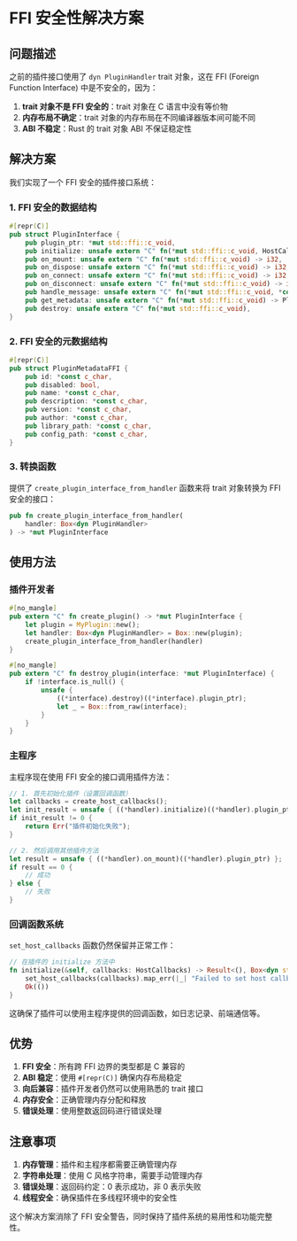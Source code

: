 # FFI 安全性解决方案

## 问题描述

之前的插件接口使用了 `dyn PluginHandler` trait 对象，这在 FFI (Foreign Function Interface) 中是不安全的，因为：

1. **trait 对象不是 FFI 安全的**：trait 对象在 C 语言中没有等价物
2. **内存布局不确定**：trait 对象的内存布局在不同编译器版本间可能不同
3. **ABI 不稳定**：Rust 的 trait 对象 ABI 不保证稳定性

## 解决方案

我们实现了一个 FFI 安全的插件接口系统：

### 1. FFI 安全的数据结构

```rust
#[repr(C)]
pub struct PluginInterface {
    pub plugin_ptr: *mut std::ffi::c_void,
    pub initialize: unsafe extern "C" fn(*mut std::ffi::c_void, HostCallbacks) -> i32,
    pub on_mount: unsafe extern "C" fn(*mut std::ffi::c_void) -> i32,
    pub on_dispose: unsafe extern "C" fn(*mut std::ffi::c_void) -> i32,
    pub on_connect: unsafe extern "C" fn(*mut std::ffi::c_void) -> i32,
    pub on_disconnect: unsafe extern "C" fn(*mut std::ffi::c_void) -> i32,
    pub handle_message: unsafe extern "C" fn(*mut std::ffi::c_void, *const c_char, *mut *mut c_char) -> i32,
    pub get_metadata: unsafe extern "C" fn(*mut std::ffi::c_void) -> PluginMetadataFFI,
    pub destroy: unsafe extern "C" fn(*mut std::ffi::c_void),
}
```

### 2. FFI 安全的元数据结构

```rust
#[repr(C)]
pub struct PluginMetadataFFI {
    pub id: *const c_char,
    pub disabled: bool,
    pub name: *const c_char,
    pub description: *const c_char,
    pub version: *const c_char,
    pub author: *const c_char,
    pub library_path: *const c_char,
    pub config_path: *const c_char,
}
```

### 3. 转换函数

提供了 `create_plugin_interface_from_handler` 函数来将 trait 对象转换为 FFI 安全的接口：

```rust
pub fn create_plugin_interface_from_handler(
    handler: Box<dyn PluginHandler>
) -> *mut PluginInterface
```

## 使用方法

### 插件开发者

```rust
#[no_mangle]
pub extern "C" fn create_plugin() -> *mut PluginInterface {
    let plugin = MyPlugin::new();
    let handler: Box<dyn PluginHandler> = Box::new(plugin);
    create_plugin_interface_from_handler(handler)
}

#[no_mangle]
pub extern "C" fn destroy_plugin(interface: *mut PluginInterface) {
    if !interface.is_null() {
        unsafe {
            ((*interface).destroy)((*interface).plugin_ptr);
            let _ = Box::from_raw(interface);
        }
    }
}
```

### 主程序

主程序现在使用 FFI 安全的接口调用插件方法：

```rust
// 1. 首先初始化插件（设置回调函数）
let callbacks = create_host_callbacks();
let init_result = unsafe { ((*handler).initialize)((*handler).plugin_ptr, callbacks) };
if init_result != 0 {
    return Err("插件初始化失败");
}

// 2. 然后调用其他插件方法
let result = unsafe { ((*handler).on_mount)((*handler).plugin_ptr) };
if result == 0 {
    // 成功
} else {
    // 失败
}
```

### 回调函数系统

`set_host_callbacks` 函数仍然保留并正常工作：

```rust
// 在插件的 initialize 方法中
fn initialize(&self, callbacks: HostCallbacks) -> Result<(), Box<dyn std::error::Error>> {
    set_host_callbacks(callbacks).map_err(|_| "Failed to set host callbacks")?;
    Ok(())
}
```

这确保了插件可以使用主程序提供的回调函数，如日志记录、前端通信等。

## 优势

1. **FFI 安全**：所有跨 FFI 边界的类型都是 C 兼容的
2. **ABI 稳定**：使用 `#[repr(C)]` 确保内存布局稳定
3. **向后兼容**：插件开发者仍然可以使用熟悉的 trait 接口
4. **内存安全**：正确管理内存分配和释放
5. **错误处理**：使用整数返回码进行错误处理

## 注意事项

1. **内存管理**：插件和主程序都需要正确管理内存
2. **字符串处理**：使用 C 风格字符串，需要手动管理内存
3. **错误处理**：返回码约定：0 表示成功，非 0 表示失败
4. **线程安全**：确保插件在多线程环境中的安全性

这个解决方案消除了 FFI 安全警告，同时保持了插件系统的易用性和功能完整性。
